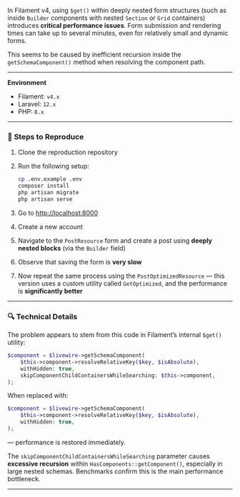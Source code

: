 

In Filament v4, using `$get()` within deeply nested form structures (such as inside `Builder` components with nested `Section` or `Grid` containers) introduces **critical performance issues**. Form submission and rendering times can take up to several minutes, even for relatively small and dynamic forms.

This seems to be caused by inefficient recursion inside the `getSchemaComponent()` method when resolving the component path.

---

**Environment**

* Filament: `v4.x`
* Laravel: `12.x`
* PHP: `8.x`

---

### 🐛 **Steps to Reproduce**

1. Clone the reproduction repository
2. Run the following setup:

   ```bash
   cp .env.example .env
   composer install
   php artisan migrate
   php artisan serve
   ```
3. Go to [http://localhost:8000](http://localhost:8000)
4. Create a new account
5. Navigate to the `PostResource` form and create a post using **deeply nested blocks** (via the `Builder` field)
6. Observe that saving the form is **very slow**
7. Now repeat the same process using the `PostOptimizedResource` — this version uses a custom utility called `GetOptimized`, and the performance is **significantly better**

---

### 🔍 **Technical Details**

The problem appears to stem from this code in Filament’s internal `$get()` utility:

```php
$component = $livewire->getSchemaComponent(
    $this->component->resolveRelativeKey($key, $isAbsolute),
    withHidden: true,
    skipComponentChildContainersWhileSearching: $this->component,
);
```

When replaced with:

```php
$component = $livewire->getSchemaComponent(
    $this->component->resolveRelativeKey($key, $isAbsolute),
    withHidden: true,
);
```

— performance is restored immediately.

The `skipComponentChildContainersWhileSearching` parameter causes **excessive recursion** within `HasComponents::getComponent()`, especially in large nested schemas. Benchmarks confirm this is the main performance bottleneck.

---
